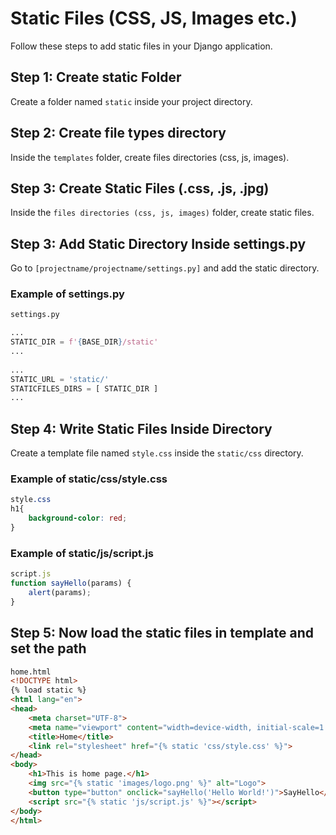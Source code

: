 # Static Files (CSS, JS, Images etc.)

Follow these steps to add static files in your Django application.

## Step 1: Create static Folder
Create a folder named `static` inside your project directory.

## Step 2: Create file types directory
Inside the `templates` folder, create files directories (css, js, images).

## Step 3: Create Static Files (.css, .js, .jpg)
Inside the `files directories (css, js, images)` folder, create static files.

## Step 3: Add Static Directory Inside settings.py
Go to `[projectname/projectname/settings.py]` and add the static directory.

### Example of settings.py
```python
settings.py 

...                                                                   
STATIC_DIR = f'{BASE_DIR}/static'                                     
...                                                                   
                                                                      
...
STATIC_URL = 'static/'                                                                   
STATICFILES_DIRS = [ STATIC_DIR ]
...                                                                           
```

## Step 4: Write Static Files Inside Directory
Create a template file named `style.css` inside the `static/css` directory.

### Example of static/css/style.css
```css
style.css
h1{
    background-color: red;
}
```

### Example of static/js/script.js
```js
script.js
function sayHello(params) {
    alert(params);
}
```

## Step 5: Now load the static files in template and set the path
```html
home.html
<!DOCTYPE html>
{% load static %}
<html lang="en">
<head>
    <meta charset="UTF-8">
    <meta name="viewport" content="width=device-width, initial-scale=1.0">
    <title>Home</title>
    <link rel="stylesheet" href="{% static 'css/style.css' %}">
</head>
<body>
    <h1>This is home page.</h1>
    <img src="{% static 'images/logo.png' %}" alt="Logo">
    <button type="button" onclick="sayHello('Hello World!')">SayHello</button>
    <script src="{% static 'js/script.js' %}"></script>
</body>
</html>
```